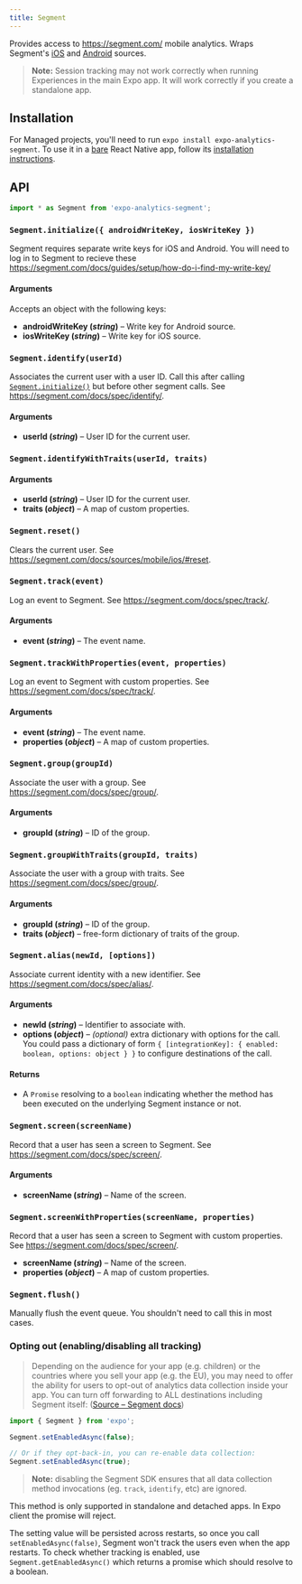 ```yaml
---
title: Segment
---
```


Provides access to <https://segment.com/> mobile analytics. Wraps Segment's [iOS](https://segment.com/docs/sources/mobile/ios/) and [Android](https://segment.com/docs/sources/mobile/android/) sources.

> **Note:** Session tracking may not work correctly when running Experiences in the main Expo app. It will work correctly if you create a standalone app.

## Installation

For Managed projects, you'll need to run `expo install expo-analytics-segment`. To use it in a [bare](../../introduction/managed-vs-bare/#bare-workflow) React Native app, follow its [installation instructions](https://github.com/expo/expo/tree/master/packages/expo-analytics-segment).

## API

```js
import * as Segment from 'expo-analytics-segment';
```

### `Segment.initialize({ androidWriteKey, iosWriteKey })`

Segment requires separate write keys for iOS and Android. You will need to log in to Segment to recieve these <https://segment.com/docs/guides/setup/how-do-i-find-my-write-key/>

#### Arguments

Accepts an object with the following keys:

- **androidWriteKey (_string_)** – Write key for Android source.
- **iosWriteKey (_string_)** – Write key for iOS source.

### `Segment.identify(userId)`

Associates the current user with a user ID. Call this after calling [`Segment.initialize()`](#exposegmentinitialize 'Segment.initialize') but before other segment calls. See <https://segment.com/docs/spec/identify/>.

#### Arguments

- **userId (_string_)** – User ID for the current user.

### `Segment.identifyWithTraits(userId, traits)`

#### Arguments

- **userId (_string_)** – User ID for the current user.
- **traits (_object_)** – A map of custom properties.

### `Segment.reset()`

Clears the current user. See <https://segment.com/docs/sources/mobile/ios/#reset>.

### `Segment.track(event)`

Log an event to Segment. See <https://segment.com/docs/spec/track/>.

#### Arguments

- **event (_string_)** – The event name.

### `Segment.trackWithProperties(event, properties)`

Log an event to Segment with custom properties. See <https://segment.com/docs/spec/track/>.

#### Arguments

- **event (_string_)** – The event name.
- **properties (_object_)** – A map of custom properties.

### `Segment.group(groupId)`

Associate the user with a group. See <https://segment.com/docs/spec/group/>.

#### Arguments

- **groupId (_string_)** – ID of the group.

### `Segment.groupWithTraits(groupId, traits)`

Associate the user with a group with traits. See <https://segment.com/docs/spec/group/>.

#### Arguments

- **groupId (_string_)** – ID of the group.
- **traits (_object_)** – free-form dictionary of traits of the group.

### `Segment.alias(newId, [options])`

Associate current identity with a new identifier. See <https://segment.com/docs/spec/alias/>.

#### Arguments

- **newId (_string_)** – Identifier to associate with.
- **options (_object_)** – _(optional)_ extra dictionary with options for the call. You could pass a dictionary of form `{ [integrationKey]: { enabled: boolean, options: object } }` to configure destinations of the call.

#### Returns

- A `Promise` resolving to a `boolean` indicating whether the method has been executed on the underlying Segment instance or not.

### `Segment.screen(screenName)`

Record that a user has seen a screen to Segment. See <https://segment.com/docs/spec/screen/>.

#### Arguments

- **screenName (_string_)** – Name of the screen.

### `Segment.screenWithProperties(screenName, properties)`

Record that a user has seen a screen to Segment with custom properties. See <https://segment.com/docs/spec/screen/>.

- **screenName (_string_)** – Name of the screen.
- **properties (_object_)** – A map of custom properties.

### `Segment.flush()`

Manually flush the event queue. You shouldn't need to call this in most cases.

### Opting out (enabling/disabling all tracking)

> Depending on the audience for your app (e.g. children) or the countries where you sell your app (e.g. the EU), you may need to offer the ability for users to opt-out of analytics data collection inside your app. You can turn off forwarding to ALL destinations including Segment itself:
> ([Source – Segment docs](https://segment.com/docs/sources/mobile/ios/#opt-out))

```js
import { Segment } from 'expo';

Segment.setEnabledAsync(false);

// Or if they opt-back-in, you can re-enable data collection:
Segment.setEnabledAsync(true);
```

> **Note:** disabling the Segment SDK ensures that all data collection method invocations (eg. `track`, `identify`, etc) are ignored.

This method is only supported in standalone and detached apps. In Expo client the promise will reject.

The setting value will be persisted across restarts, so once you call `setEnabledAsync(false)`, Segment won't track the users even when the app restarts. To check whether tracking is enabled, use `Segment.getEnabledAsync()` which returns a promise which should resolve to a boolean.

